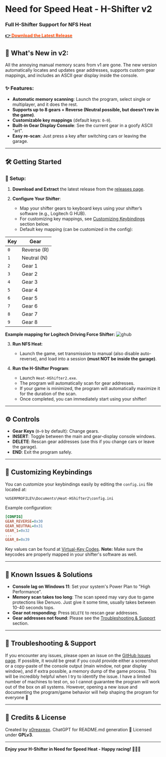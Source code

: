# Need for Speed Heat - H-Shifter v2

### Full H-Shifter Support for NFS Heat

[**👉 <span style="color:orangered;style:bold;">Download the Latest Release</span>**](https://github.com/x0reaxeax/nfsheat-hshifter/releases/latest)

## 🚗 What's New in v2:

All the annoying manual memory scans from v1 are gone. The new version automatically locates and updates gear addresses, supports custom gear mappings, and includes an ASCII gear display inside the console.

### ✨ Features:

- **Automatic memory scanning**: Launch the program, select single or multiplayer, and it does the rest.
- **Supports up to 8 gears + Reverse (Neutral possible, but doesn't rev in the game)**.
- **Customizable key mappings** (default keys: `0–9`).
- **Built-in Gear Display Console**: See the current gear in a goofy ASCII "art".
- **Easy re-scan**: Just press a key after switching cars or leaving the garage.

---

## 🛠️ Getting Started

### 📌 Setup:

1. **Download and Extract** the latest release from the [releases page](https://github.com/x0reaxeax/nfsheat-hshifter/releases/latest).

2. **Configure Your Shifter**:

   - Map your shifter gears to keyboard keys using your shifter’s software (e.g., Logitech G HUB).
   - For customizing key mappings, see [Customizing Keybindings](#customizing-keybindings) section below.
   - Default key mapping (can be customized in the config):

| Key | Gear        |
| --- | ----------- |
| `0` | Reverse (R) |
| `1` | Neutral (N) |
| `2` | Gear 1      |
| `3` | Gear 2      |
| `4` | Gear 3      |
| `5` | Gear 4      |
| `6` | Gear 5      |
| `7` | Gear 6      |
| `8` | Gear 7      |
| `9` | Gear 8      |

**Example mapping for Logitech Driving Force Shifter:**
![ghub](https://i.imgur.com/eTj3Fx6.png)

3. **Run NFS Heat**:

   - Launch the game, set transmission to manual (also disable auto-reverse), and load into a session **(must NOT be inside the garage)**.

4. **Run the H-Shifter Program**:

   - Launch `Heat-HShifter2.exe`.
   - The program will automatically scan for gear addresses.
   - If your game is minimized, the program will automatically maximize it for the duration of the scan.
   - Once completed, you can immediately start using your shifter!

---

## ⚙️ Controls

- **Gear Keys** (`0–9` by default): Change gears.
- **INSERT**: Toggle between the main and gear-display console windows.
- **DELETE**: Rescan gear addresses (use this if you change cars or leave the garage).
- **END**: Exit the program safely.

---

## 🎨 Customizing Keybindings

You can customize your keybindings easily by editing the `config.ini` file located at:

```
%USERPROFILE%\Documents\Heat-HShifter2\config.ini
```

Example configuration:

```ini
[CONFIG]
GEAR_REVERSE=0x30
GEAR_NEUTRAL=0x31
GEAR_1=0x32
...
GEAR_8=0x39
```

Key values can be found at [Virtual-Key Codes](https://learn.microsoft.com/en-us/windows/win32/inputdev/virtual-key-codes).
**Note:** Make sure the keycodes are properly mapped in your shifter's software as well.

---

## 🐞 Known Issues & Solutions

- **Console lag on Windows 11**: Set your system's Power Plan to "High Performance".
- **Memory scan takes too long**: The scan speed may vary due to game protections like Denuvo. Just give it some time, usually takes between 10-40 seconds tops.
- **Gear not responding**: Press `DELETE` to rescan gear addresses.
- **Gear addresses not found**: Please see the [Troubleshooting & Support](#troubleshooting--support) section.

---

## 📣 Troubleshooting & Support

If you encounter any issues, please open an issue on the [GitHub Issues page](https://github.com/x0reaxeax/nfsheat-hshifter/issues).
If possible, it would be great if you could provide either a screenshot or a copy-paste of the console output (main window, not gear display window), and if extra possible, a memory dump of the game process. This will be incredibly helpful when I try to identify the issue.
I have a limited number of machines to test on, so I cannot guarantee the program will work out of the box on all systems. However, opening a new issue and documenting the program/game behavior will help shaping the program for everyone 🧡

---

## 💖 Credits & License

Created by [x0reaxeax](https://github.com/x0reaxeax). 
ChatGPT for README.md generation 🧡
Licensed under **GPLv3**.

---

**Enjoy your H-Shifter in Need for Speed Heat - Happy racing! 🚗💨🔥**

